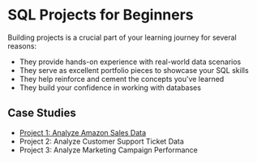 # SQL Projects for Beginners
Building projects is a crucial part of your learning journey for several reasons:

* They provide hands-on experience with real-world data scenarios
* They serve as excellent portfolio pieces to showcase your SQL skills
* They help reinforce and cement the concepts you've learned
* They build your confidence in working with databases
## Case Studies
* [Project 1: Analyze Amazon Sales Data](./Project%201%20Analyze%20Amazon%20Sales%20Data)
* Project 2: Analyze Customer Support Ticket Data
* Project 3: Analyze Marketing Campaign Performance
